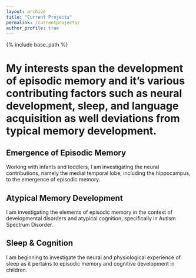 ```yaml
---
layout: archive
title: "Current Projects"
permalink: /currentprojects/
author_profile: true
---
```


{% include base_path %}

<h1>My interests span the development of episodic memory and it’s various contributing factors such as neural development, sleep, and language acquisition as well deviations from typical memory development.</h1>

<h2 class="has-text-align-left">Emergence of Episodic Memory</h2>
<p class="has-text-align-left has-normal-font-size">Working with infants and toddlers, I am investigating the neural contributions, namely the medial temporal lobe, including the hippocampus, to the emergence of episodic memory.</p>

<h2 class="has-text-align-right">Atypical Memory Development</h2>
<p class="has-text-align-right has-normal-font-size">I am investigating the elements of episodic memory in the context of developmental disorders and atypical cognition, specifically in Autism Spectrum Disorder.</p>


<h2 class="has-text-align-left">Sleep & Cognition</h2>
<p class="has-text-align-left has-normal-font-size">I am beginning to investigate the neural and physiological experience of sleep as it pertains to episodic memory and cognitive development in children.</p>
